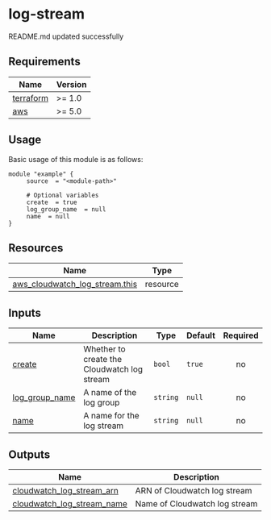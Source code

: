 # log-stream

<!-- BEGINNING OF PRE-COMMIT-TERRAFORM DOCS HOOK -->
README.md updated successfully
<!-- END OF PRE-COMMIT-TERRAFORM DOCS HOOK -->

<!-- BEGIN_AUTOMATED_TF_DOCS_BLOCK -->
## Requirements

| Name | Version |
|------|---------|
| <a name="requirement_terraform"></a> [terraform](#requirement\_terraform) | >= 1.0 |
| <a name="requirement_aws"></a> [aws](#requirement\_aws) | >= 5.0 |
## Usage
Basic usage of this module is as follows:
```hcl
module "example" {
  	 source  = "<module-path>"
  
	 # Optional variables
  	 create  = true
  	 log_group_name  = null
  	 name  = null
}
```
## Resources

| Name | Type |
|------|------|
| [aws_cloudwatch_log_stream.this](https://registry.terraform.io/providers/hashicorp/aws/latest/docs/resources/cloudwatch_log_stream) | resource |
## Inputs

| Name | Description | Type | Default | Required |
|------|-------------|------|---------|:--------:|
| <a name="input_create"></a> [create](#input\_create) | Whether to create the Cloudwatch log stream | `bool` | `true` | no |
| <a name="input_log_group_name"></a> [log\_group\_name](#input\_log\_group\_name) | A name of the log group | `string` | `null` | no |
| <a name="input_name"></a> [name](#input\_name) | A name for the log stream | `string` | `null` | no |
## Outputs

| Name | Description |
|------|-------------|
| <a name="output_cloudwatch_log_stream_arn"></a> [cloudwatch\_log\_stream\_arn](#output\_cloudwatch\_log\_stream\_arn) | ARN of Cloudwatch log stream |
| <a name="output_cloudwatch_log_stream_name"></a> [cloudwatch\_log\_stream\_name](#output\_cloudwatch\_log\_stream\_name) | Name of Cloudwatch log stream |
<!-- END_AUTOMATED_TF_DOCS_BLOCK -->